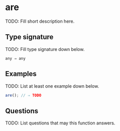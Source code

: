 # are

TODO: Fill short description here.

## Type signature

TODO: Fill type signature down below.

```
any ⇒ any
```

## Examples

TODO: List at least one example down below.

```javascript
are(); // ⇒ TODO
```

## Questions

TODO: List questions that may this function answers.
